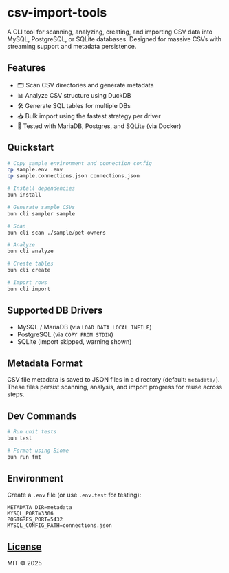 # csv-import-tools

A CLI tool for scanning, analyzing, creating, and importing CSV data into MySQL, PostgreSQL, or SQLite databases. Designed for massive CSVs with streaming support and metadata persistence.

## Features

* 🗂 Scan CSV directories and generate metadata
* 📊 Analyze CSV structure using DuckDB
* 🛠️ Generate SQL tables for multiple DBs
* 📥 Bulk import using the fastest strategy per driver
* 🧪 Tested with MariaDB, Postgres, and SQLite (via Docker)

## Quickstart

```bash
# Copy sample environment and connection config
cp sample.env .env
cp sample.connections.json connections.json

# Install dependencies
bun install

# Generate sample CSVs
bun cli sampler sample

# Scan
bun cli scan ./sample/pet-owners

# Analyze
bun cli analyze

# Create tables
bun cli create

# Import rows
bun cli import
```

## Supported DB Drivers

* MySQL / MariaDB (via `LOAD DATA LOCAL INFILE`)
* PostgreSQL (via `COPY FROM STDIN`)
* SQLite (import skipped, warning shown)

## Metadata Format

CSV file metadata is saved to JSON files in a directory (default: `metadata/`). These files persist scanning, analysis, and import progress for reuse across steps.

## Dev Commands

```bash
# Run unit tests
bun test

# Format using Biome
bun run fmt
```

## Environment

Create a `.env` file (or use `.env.test` for testing):

```env
METADATA_DIR=metadata
MYSQL_PORT=3306
POSTGRES_PORT=5432
MYSQL_CONFIG_PATH=connections.json
```

## [License](LICENSE)

MIT © 2025
